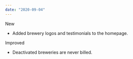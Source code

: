 ```yaml
---
date: "2020-09-04"
---
```


New
- Added brewery logos and testimonials to the homepage.

Improved
- Deactivated breweries are never billed.
